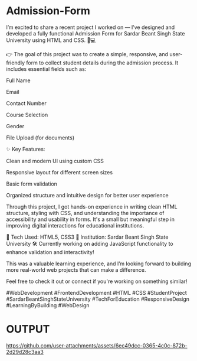 # Admission-Form
I’m excited to share a recent project I worked on — I’ve designed and developed a fully functional Admission Form for Sardar Beant Singh State University using HTML and CSS. 📄💻

👉 The goal of this project was to create a simple, responsive, and user-friendly form to collect student details during the admission process. It includes essential fields such as:

Full Name

Email

Contact Number

Course Selection

Gender

File Upload (for documents)

✨ Key Features:

Clean and modern UI using custom CSS

Responsive layout for different screen sizes

Basic form validation

Organized structure and intuitive design for better user experience

Through this project, I got hands-on experience in writing clean HTML structure, styling with CSS, and understanding the importance of accessibility and usability in forms. It's a small but meaningful step in improving digital interactions for educational institutions.

🔧 Tech Used: HTML5, CSS3
📍 Institution: Sardar Beant Singh State University
🛠️ Currently working on adding JavaScript functionality to enhance validation and interactivity!

This was a valuable learning experience, and I’m looking forward to building more real-world web projects that can make a difference.

Feel free to check it out or connect if you're working on something similar!

#WebDevelopment #FrontendDevelopment #HTML #CSS #StudentProject #SardarBeantSinghStateUniversity #TechForEducation #ResponsiveDesign #LearningByBuilding #WebDesign

# OUTPUT

https://github.com/user-attachments/assets/6ec49dcc-0365-4c0c-872b-2d29d28c3aa3

